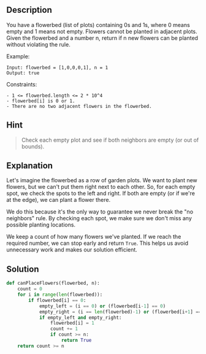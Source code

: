 ## Description

You have a flowerbed (list of plots) containing 0s and 1s, where 0 means empty and 1 means not empty. Flowers cannot be planted in adjacent plots. Given the flowerbed and a number n, return if n new flowers can be planted without violating the rule.

Example:
```
Input: flowerbed = [1,0,0,0,1], n = 1
Output: true
```

Constraints:
```
- 1 <= flowerbed.length <= 2 * 10^4
- flowerbed[i] is 0 or 1.
- There are no two adjacent flowers in the flowerbed.
```

## Hint

> Check each empty plot and see if both neighbors are empty (or out of bounds).

## Explanation

Let's imagine the flowerbed as a row of garden plots. We want to plant new flowers, but we can't put them right next to each other. So, for each empty spot, we check the spots to the left and right. If both are empty (or if we're at the edge), we can plant a flower there.

We do this because it's the only way to guarantee we never break the "no neighbors" rule. By checking each spot, we make sure we don't miss any possible planting locations.

We keep a count of how many flowers we've planted. If we reach the required number, we can stop early and return `True`. This helps us avoid unnecessary work and makes our solution efficient.

## Solution
```python
def canPlaceFlowers(flowerbed, n):
    count = 0
    for i in range(len(flowerbed)):
        if flowerbed[i] == 0:
            empty_left = (i == 0) or (flowerbed[i-1] == 0)
            empty_right = (i == len(flowerbed)-1) or (flowerbed[i+1] == 0)
            if empty_left and empty_right:
                flowerbed[i] = 1
                count += 1
                if count >= n:
                    return True
    return count >= n
``` 
